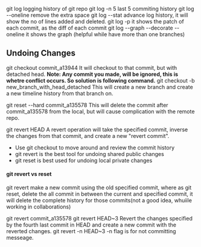 
git log
	logging history of git repo
git log -n 5
	last 5 commiting history
git log --oneline
	remove the extra space 
git log --stat
	advance log history, it will show the no of lines added and deleted.
git log -p
	it shows the patch of each commit, as the diff of each commit
git log --graph --decorate --oneline
	it shows the graph (helpful while have more than one branches)


## Undoing Changes

git checkout commit_a13944
	It will checkout to that commit, but with detached head. **Note: Any commit you made, will be ignored, this is whetre conflict occurs. So solution is following command.**
git checkout -b new_branch_with_head_detached
	This will create a new branch and create a new timeline history from that branch on.

git reset --hard commit_a135578
	This will delete the commit after commit_a135578 from the local, but will cause complication with the remote repo.

git revert HEAD
	 A revert operation will take the specified commit, inverse the changes from that commit, and create a new "revert commit". 

- Use git checkout to move around and review the commit history
- git revert is the best tool for undoing shared public changes
- git reset is best used for undoing local private changes

#### git revert vs reset
git revert make a new commit using the old specified commit, where as git reset, delete the all commit in between the current and specified commit, it will delete the complete history for those commits(not a good idea, whuiile working in collaborations)


git revert commit_a135578
git revert HEAD~3
    Revert the changes specified by the fourth last commit in HEAD and create a new commit with the reverted changes.
git revert -n HEAD~3
    -n flag is for not committing messeage.
